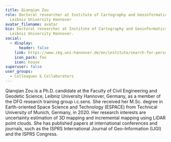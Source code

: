 ```yaml
---
title: Qianqian Zou
role: Doctoral researcher at Institute of Cartography and Geoinformatics (IKG),
  Leibniz University Hannover
avatar_filename: avatar
bio: Doctoral researcher at Institute of Cartography and Geoinformatics (IKG),
  Leibniz University Hannover.
social:
  - display:
      header: false
    link: https://www.ikg.uni-hannover.de/en/institute/search-for-persons/zou/
    icon_pack: fas
    icon: house
superuser: false
user_groups:
  - Colleagues & Collaborators
---
```

Qianqian Zou is a Ph.D. candidate at the Faculty of Civil Engineering and Geodetic Science, Leibniz University Hannover, Germany, as a member of the DFG research training group i.c.sens. 
She received her M.Sc. degree in Earth-oriented Space Science and Technology (ESPACE) from Technical University of Munich, Germany, in 2020.
Her research interests are uncertainty estimation of 3D mapping and incremental mapping using LiDAR point clouds.
She has published papers at international conferences and journals, such as the ISPRS International Journal of Geo-Information (IJGI) and the ISPRS Congress.